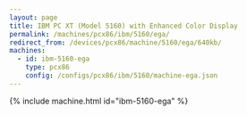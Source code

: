 ```yaml
---
layout: page
title: IBM PC XT (Model 5160) with Enhanced Color Display
permalink: /machines/pcx86/ibm/5160/ega/
redirect_from: /devices/pcx86/machine/5160/ega/640kb/
machines:
  - id: ibm-5160-ega
    type: pcx86
    config: /configs/pcx86/ibm/5160/machine-ega.json
---
```


{% include machine.html id="ibm-5160-ega" %}
